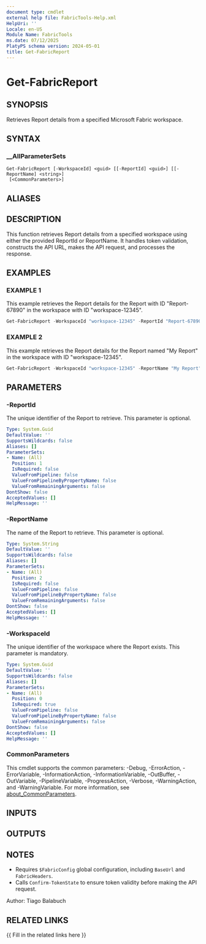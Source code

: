 ```yaml
---
document type: cmdlet
external help file: FabricTools-Help.xml
HelpUri: ''
Locale: en-US
Module Name: FabricTools
ms.date: 07/12/2025
PlatyPS schema version: 2024-05-01
title: Get-FabricReport
---
```


# Get-FabricReport

## SYNOPSIS

Retrieves Report details from a specified Microsoft Fabric workspace.

## SYNTAX

### __AllParameterSets

```
Get-FabricReport [-WorkspaceId] <guid> [[-ReportId] <guid>] [[-ReportName] <string>]
 [<CommonParameters>]
```

## ALIASES

## DESCRIPTION

This function retrieves Report details from a specified workspace using either the provided ReportId or ReportName.
It handles token validation, constructs the API URL, makes the API request, and processes the response.

## EXAMPLES

### EXAMPLE 1

This example retrieves the Report details for the Report with ID "Report-67890" in the workspace with ID "workspace-12345".

```powershell
Get-FabricReport -WorkspaceId "workspace-12345" -ReportId "Report-67890"
```

### EXAMPLE 2

This example retrieves the Report details for the Report named "My Report" in the workspace with ID "workspace-12345".

```powershell
Get-FabricReport -WorkspaceId "workspace-12345" -ReportName "My Report"
```

## PARAMETERS

### -ReportId

The unique identifier of the Report to retrieve.
This parameter is optional.

```yaml
Type: System.Guid
DefaultValue: ''
SupportsWildcards: false
Aliases: []
ParameterSets:
- Name: (All)
  Position: 1
  IsRequired: false
  ValueFromPipeline: false
  ValueFromPipelineByPropertyName: false
  ValueFromRemainingArguments: false
DontShow: false
AcceptedValues: []
HelpMessage: ''
```

### -ReportName

The name of the Report to retrieve.
This parameter is optional.

```yaml
Type: System.String
DefaultValue: ''
SupportsWildcards: false
Aliases: []
ParameterSets:
- Name: (All)
  Position: 2
  IsRequired: false
  ValueFromPipeline: false
  ValueFromPipelineByPropertyName: false
  ValueFromRemainingArguments: false
DontShow: false
AcceptedValues: []
HelpMessage: ''
```

### -WorkspaceId

The unique identifier of the workspace where the Report exists.
This parameter is mandatory.

```yaml
Type: System.Guid
DefaultValue: ''
SupportsWildcards: false
Aliases: []
ParameterSets:
- Name: (All)
  Position: 0
  IsRequired: true
  ValueFromPipeline: false
  ValueFromPipelineByPropertyName: false
  ValueFromRemainingArguments: false
DontShow: false
AcceptedValues: []
HelpMessage: ''
```

### CommonParameters

This cmdlet supports the common parameters: -Debug, -ErrorAction, -ErrorVariable,
-InformationAction, -InformationVariable, -OutBuffer, -OutVariable, -PipelineVariable,
-ProgressAction, -Verbose, -WarningAction, and -WarningVariable. For more information, see
[about_CommonParameters](https://go.microsoft.com/fwlink/?LinkID=113216).

## INPUTS

## OUTPUTS

## NOTES

- Requires `$FabricConfig` global configuration, including `BaseUrl` and `FabricHeaders`.
- Calls `Confirm-TokenState` to ensure token validity before making the API request.

Author: Tiago Balabuch

## RELATED LINKS

{{ Fill in the related links here }}

